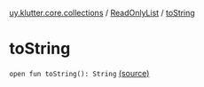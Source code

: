 [uy.klutter.core.collections](../index.md) / [ReadOnlyList](index.md) / [toString](.)


# toString
<code>open fun toString(): String</code> [(source)](https://github.com/kohesive/klutter/blob/master/core-jdk6/src/main/kotlin/uy/klutter/core/common/Immutable.kt#L101)<br/>

